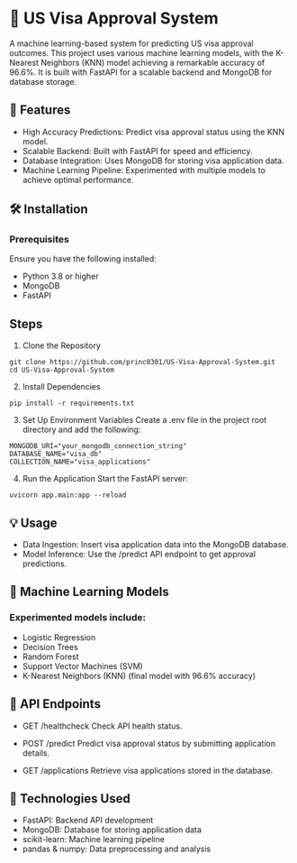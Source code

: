# 🛂 US Visa Approval System

A machine learning-based system for predicting US visa approval outcomes. This project uses various machine learning models, with the K-Nearest Neighbors (KNN) model achieving a remarkable accuracy of 96.6%. It is built with FastAPI for a scalable backend and MongoDB for database storage.

## 🚀 Features
- High Accuracy Predictions: Predict visa approval status using the KNN model.
- Scalable Backend: Built with FastAPI for speed and efficiency.
- Database Integration: Uses MongoDB for storing visa application data.
- Machine Learning Pipeline: Experimented with multiple models to achieve optimal performance.

## 🛠️ Installation

### Prerequisites
Ensure you have the following installed:
- Python 3.8 or higher
- MongoDB
- FastAPI

## Steps

1. Clone the Repository
```
git clone https://github.com/princ0301/US-Visa-Approval-System.git  
cd US-Visa-Approval-System
```

2. Install Dependencies
```
pip install -r requirements.txt
```

3. Set Up Environment Variables
Create a .env file in the project root directory and add the following:
```
MONGODB_URI="your_mongodb_connection_string"  
DATABASE_NAME="visa_db"  
COLLECTION_NAME="visa_applications"  
```

4. Run the Application
Start the FastAPI server:
```
uvicorn app.main:app --reload  
```

## 💡 Usage
- Data Ingestion: Insert visa application data into the MongoDB database.
- Model Inference: Use the /predict API endpoint to get approval predictions.

## 🧪 Machine Learning Models
### Experimented models include:

- Logistic Regression
- Decision Trees
- Random Forest
- Support Vector Machines (SVM)
- K-Nearest Neighbors (KNN) (final model with 96.6% accuracy)

## 🔗 API Endpoints
- GET /healthcheck
 Check API health status.

- POST /predict
  Predict visa approval status by submitting application details.

- GET /applications
  Retrieve visa applications stored in the database.

## 🤖 Technologies Used

- FastAPI: Backend API development
- MongoDB: Database for storing application data
- scikit-learn: Machine learning pipeline
- pandas & numpy: Data preprocessing and analysis
